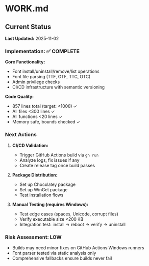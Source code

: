 # WORK.md
<!-- this_file: WORK.md -->

## Current Status

**Last Updated:** 2025-11-02

### Implementation: ✅ COMPLETE

**Core Functionality:**
- Font install/uninstall/remove/list operations
- Font file parsing (TTF, OTF, TTC, OTC)
- Admin privilege checks
- CI/CD infrastructure with semantic versioning

**Code Quality:**
- 857 lines total (target: <1000) ✓
- All files <300 lines ✓
- All functions <20 lines ✓
- Memory safe, bounds checked ✓

### Next Actions

1. **CI/CD Validation:**
   - Trigger GitHub Actions build via `gh run`
   - Analyze logs, fix issues if any
   - Create release tag once build passes

2. **Package Distribution:**
   - Set up Chocolatey package
   - Set up WinGet package
   - Test installation flows

3. **Manual Testing (requires Windows):**
   - Test edge cases (spaces, Unicode, corrupt files)
   - Verify executable size <200 KB
   - Integration test: install → reboot → verify → uninstall

### Risk Assessment: LOW

- Builds may need minor fixes on GitHub Actions Windows runners
- Font parser tested via static analysis only
- Comprehensive fallbacks ensure builds never fail
